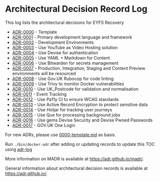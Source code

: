 # Architectural Decision Record Log

This log lists the architectural decisions for EYFS Recovery

<!-- adrlog -->

* [ADR-0000](0000-template.md) - Template
* [ADR-0001](0001-web-framework.md) - Primary development language and framework
* [ADR-0002](0002-development-environments.md) - Development Environments
* [ADR-0003](0003-video-hosting-platform.md) - Use YouTube as Video Hosting solution
* [ADR-0004](0004-authentication-technology.md) - Use Devise for authentication
* [ADR-0005](0005-content-storage-strategy.md) - Use YAML + Markdown for Content
* [ADR-0006](0006-secrets-management.md) - Use Bitwarden for secrets management
* [ADR-0007](0007-deployment-environments.md) - Production, Integration, Staging and Content Preview environments will be resourced
* [ADR-0008](0008-linting.md) - Use Gov.UK Rubocop for code linting
* [ADR-0009](0009-security-vulnerabilities.md) - Use Trivy to monitor Docker vulnerabilities
* [ADR-0010](0010-postcodes.md) - Use UK_Postcode for validation and normalisation
* [ADR-0011](0011-event-tracking.md) - Event Tracking
* [ADR-0012](0012-accessibility-standards.md) - Use Pa11y CI to ensure WCAG standards
* [ADR-0013](0013-sensitive-data-encryption.md) - Use Active Record Encryption to protect sensitive data
* [ADR-0014](0014-user-tracking.md) - Use Hotjar for tracking user journeys
* [ADR-0015](0015-background-jobs.md) - Use Que for processing background jobs
* [ADR-0016](0016-devise-security-and-pwned-password-gems.md) - Use gems Devise Security and Devise Pwned Passwords
* [ADR-0017](0017-gov-one-login.md) - GOV.UK One Login

<!-- adrlogstop -->

For new ADRs, please use [0000-template.md](0000-template.md) as basis.

Run `./bin/docker-adr` after adding or updating records to update this TOC using [adr-log](https://adr.github.io/adr-log/)

More information on MADR is available at <https://adr.github.io/madr/>.

General information about architectural decision records is available at <https://adr.github.io/>.
